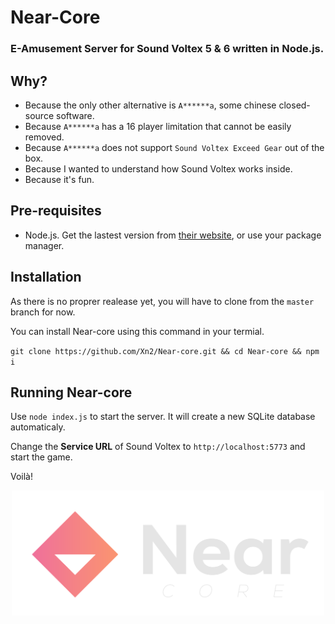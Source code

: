 
# Near-Core
### E-Amusement Server for Sound Voltex 5 & 6 written in Node.js.

## Why?

 - Because the only other alternative is `A******a`, some chinese closed-source software.
 - Because `A******a` has a 16 player limitation that cannot be easily removed.
 - Because `A******a` does not support `Sound Voltex Exceed Gear` out of the box.
 - Because I wanted to understand how Sound Voltex works inside.
 - Because it's fun.

## Pre-requisites

 - Node.js. Get the lastest version from [their website](https://nodejs.org/), or use your package manager.

## Installation

As there is no proprer realease yet, you will have to clone from the `master` branch for now.

You can install Near-core using this command in your termial.

`git clone https://github.com/Xn2/Near-core.git && cd Near-core && npm i`

## Running Near-core

Use `node index.js` to start the server. It will create a new SQLite database automaticaly.

Change the **Service URL** of Sound Voltex to `http://localhost:5773` and start the game.

Voilà!


<p align="center">
  <img src="https://github.com/Xn2/Near-core/raw/main/visuals/Near-core-Banner-White.png" width="500" align="center" />
</p>

